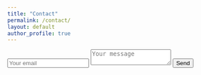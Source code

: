 ```yaml
---
title: "Contact"
permalink: /contact/
layout: default
author_profile: true
---
```


<form method="POST" action="https://formspree.io/saikiran@netskope.com">
  <input type="email" name="email" placeholder="Your email">
  <textarea name="message" placeholder="Your message"></textarea>
  <button type="submit">Send</button>
</form>
